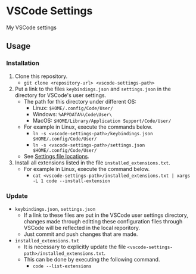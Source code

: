 # VSCode Settings

My VSCode settings

## Usage

### Installation

1. Clone this repository.
   - `git clone <repository-url> <vscode-settings-path>`
1. Put a link to the files `keybindings.json` and `settings.json` in the
   directory for VSCode's user settings.
   - The path for this directory under different OS:
     - Linux: `$HOME/.config/Code/User/`
     - Windows: `%APPDATA%\Code\User\`
     - MacOS: `$HOME/Library/Application Support/Code/User/`
   - For example in Linux, execute the commands below.
     - `ln -s <vscode-settings-path>/keybindings.json $HOME/.config/Code/User/`
     - `ln -s <vscode-settings-path>/settings.json $HOME/.config/Code/User/`
   - See [Settings file locations][].
1. Install all extensions listed in the file `installed_extensions.txt`.
   - For example in Linux, execute the command below.
     - `cat <vscode-settings-path>/installed_extensions.txt | xargs -L 1 code --install-extension`

### Update

- `keybindings.json`, `settings.json`
  - If a link to these files are put in the VSCode user settings directory,
    changes made through editting these configuration files through VSCode
    will be reflected in the local reporitory.
  - Just commit and push changes that are made.
- `installed_extensions.txt`
  - It is necessary to explicitly update the file
    `<vscode-settings-path>/installed_extensions.txt`.
  - This can be done by executing the following command.
    - `code --list-extensions`

[Settings file locations]: <https://code.visualstudio.com/docs/getstarted/settings#_settings-file-locations>
